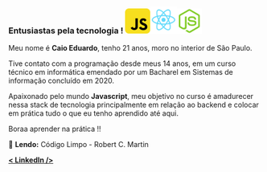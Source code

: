 ### **Entusiastas pela tecnologia !** <img src="./assets/img/logo-javascript.webp" style="display: inline; height: 50px" ><img src="./assets/img/logo-react.png" style="display: inline; height: 53px" ><img src="./assets/img/logo-nodejs.webp" style="display: inline; height: 50px" >

Meu nome é **Caio Eduardo**, tenho 21 anos, moro no interior de São Paulo.

Tive contato com a programação desde meus 14 anos, em um curso técnico em informática emendado por um Bacharel em Sistemas de informação concluído em 2020.

Apaixonado pelo mundo **Javascript**, meu objetivo no curso é amadurecer nessa stack de tecnologia principalmente em relação ao backend e colocar em prática tudo o que eu tenho aprendido até aqui.

Boraa aprender na prática !!

📕 **Lendo:** Código Limpo - Robert C. Martin

[**< LinkedIn />**](https://www.linkedin.com/in/cersouza/)

<!--
**cersouza/cersouza** is a ✨ _special_ ✨ repository because its `README.md` (this file) appears on your GitHub profile.

Here are some ideas to get you started:

- 🔭 I’m currently working on ...
- 🌱 I’m currently learning ...
- 👯 I’m looking to collaborate on ...
- 🤔 I’m looking for help with ...
- 💬 Ask me about ...
- 📫 How to reach me: ...
- 😄 Pronouns: ...
- ⚡ Fun fact: ...
-->
